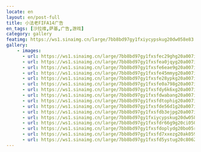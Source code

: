 ```yaml
---
locate: en
layout: en/post-full
title: 小法老FIFA14广告
en_tags: [沙拉维,萨基,广告,游戏]
category: gallery
featimg: https://ws1.sinaimg.cn/large/7bb8bd97gy1fxiycypskug20dw058e83.gif
gallery:
    - images:
      - url: https://ws1.sinaimg.cn/large/7bb8bd97gy1fxsfec29ghg20a007ie83.gif
      - url: https://ws1.sinaimg.cn/large/7bb8bd97gy1fxsfea0jqyg20a007i4qr.gif
      - url: https://ws1.sinaimg.cn/large/7bb8bd97gy1fxsfe6eae9g20a007ix6r.gif
      - url: https://ws1.sinaimg.cn/large/7bb8bd97gy1fxsfe45mmyg20a007iu0y.gif
      - url: https://ws1.sinaimg.cn/large/7bb8bd97gy1fxsfe28ypkg20a007inpf.gif
      - url: https://ws1.sinaimg.cn/large/7bb8bd97gy1fxsfe0a798g20a007inpf.gif
      - url: https://ws1.sinaimg.cn/large/7bb8bd97gy1fxsfdy6k6xg20a007i1kz.gif
      - url: https://ws1.sinaimg.cn/large/7bb8bd97gy1fxsfdwabang20a007inpf.gif
      - url: https://ws1.sinaimg.cn/large/7bb8bd97gy1fxsfdtophig20a007ikjn.gif
      - url: https://ws1.sinaimg.cn/large/7bb8bd97gy1fxsfde56d1g20a007inpf.gif
      - url: https://ws1.sinaimg.cn/large/7bb8bd97gy1fxsfdb3ejpg20a007ikjn.gif
      - url: https://ws1.sinaimg.cn/large/7bb8bd97gy1fxiycypskug20dw058e83.gif
      - url: https://ws1.sinaimg.cn/large/7bb8bd97gy1fxsfdr66g9g20ci050x6r.gif
      - url: https://ws1.sinaimg.cn/large/7bb8bd97gy1fxsfdoplydg20bo05r4qs.gif
      - url: https://ws1.sinaimg.cn/large/7bb8bd97gy1fxsfd7xxezg20ak059npf.gif
      - url: https://ws1.sinaimg.cn/large/7bb8bd97gy1fxsfd5ystug20c8062qv7.gif
---
```

